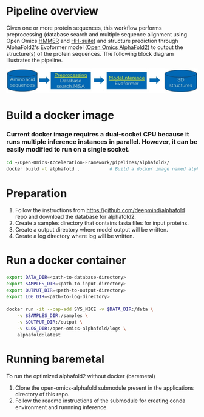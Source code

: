 # Pipeline overview
Given one or more protein sequences, this workflow performs preprocessing (database search and multiple sequence alignment using Open Omics [HMMER](https://github.com/IntelLabs/hmmer) and [HH-suite](https://github.com/IntelLabs/hh-suite)) and structure prediction through AlphaFold2's Evoformer model ([Open Omics AlphaFold2](https://github.com/IntelLabs/open-omics-alphafold)) to output the structure(s) of the protein sequences. The following block diagram illustrates the pipeline.

<p align="center">
<img src="https://github.com/IntelLabs/Open-Omics-Acceleration-Framework/blob/main/images/alphafold2-protein-folding.jpg"/a></br>
</p> 

# Build a docker image

### Current docker image requires a dual-socket CPU because it runs multiple inference instances in parallel. However, it can be easily modified to run on a single socket.

```bash
cd ~/Open-Omics-Acceleration-Framework/pipelines/alphafold2/
docker build -t alphafold .           # Build a docker image named alphafold
```
# Preparation 
1. Follow the instructions from https://github.com/deepmind/alphafold repo and download the database for alphafold2.
2. Create a samples directory that contains fasta files for input proteins. 
3. Create a output directory where model output will be written.
4. Create a log directory where log will be written.
# Run a docker container
```bash
export DATA_DIR=<path-to-database-directory>
export SAMPLES_DIR=<path-to-input-directory>
export OUTPUT_DIR=<path-to-output-directory>
export LOG_DIR=<path-to-log-directory>

docker run -it --cap-add SYS_NICE -v $DATA_DIR:/data \
    -v $SAMPLES_DIR:/samples \
    -v $OUTPUT_DIR:/output \
    -v $LOG_DIR:/open-omics-alphafold/logs \
    alphafold:latest
```

# Running baremetal

To run the optimized alphafold2 without docker (baremetal)
1. Clone the open-omics-alphafold submodule present in the applications directory of this repo.
2. Follow the readme instructions of the submodule for creating conda environment and runnning inference.
